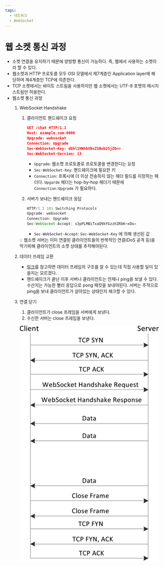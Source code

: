 ```yaml
---
tags:
  - 네트워크
  - WebSocket
---
```

# 웹 소켓 통신 과정

- 소켓 연결을 유지하기 때문에 양방향 통신이 가능하다. 즉, 웹에서 사용하는 소켓이라 할 수 있다.
- 웹소켓과 HTTP 프로토콜 모두 OSI 모델에서 제7계층인 Application layer에 해당하며 제4계층인 TCP에 의존한다.
- TCP 소켓에서는 바이트 스트림을 사용하지만 웹 소켓에서는 UTF-8 포맷의 메시지 스트림만 허용한다.
- 웹소켓 통신 과정
    1. WebSocket Handshake
        1. 클라이언트 핸드쉐이크 요청
           
            ```json
            GET /chat HTTP/1.1
            Host: example.com:8000
            Upgrade: websocket
            Connection: Upgrade
            Sec-WebSocket-Key: dGhlIHNhbXBsZSBub25jZQ==
            Sec-WebSocket-Version: 13
            ```
            
            - `Upgrade`: 웹소켓 프로토콜로 프로토콜을 변경한다는 요청
            - `Sec-WebSocket-Key`: 핸드쉐이크에 필요한 키
            - `Connection`: 프록시에 더 이상 전송하지 않는 헤더 필드를 지정하는 헤더다. `Upgarde` 헤더는 hop-by-hop 헤더기 때문에 `Connection:Upgrade` 가 필요하다.
        2. 서버가 보내는 핸드쉐이크 응답
           
            ```jsx
            HTTP/1.1 101 Switching Protocols
            Upgrade: websocket
            Connection: Upgrade
            Sec-WebSocket-Accept: s3pPLMBiTxaQ9kYGzzhZRbK+xOo=
            ```
            
            - `Sec-WebSocket-Accept`: `Sec-WebSocket-Key` 에 의해 생선된 값
        
        <aside>
        💡 웹소켓 서버는 이미 연결된 클라이언트들의 반복적인 연결(DoS 공격 등)을 막기위해 클라이언트의 소캣 상태를 추적해야된다.
        
        </aside>
        
    2. 데이터 프레임 교환
        - [링크](https://developer.mozilla.org/ko/docs/Web/API/WebSockets_API/Writing_WebSocket_servers#%EB%8D%B0%EC%9D%B4%ED%84%B0_%ED%94%84%EB%A0%88%EC%9E%84_%ED%8F%AC%EB%A9%A7)를 참고하면 데이터 프레임의 구조를 알 수 있는데 직접 사용할 일이 있을지는 모르겠다.
        - 핸드쉐이크가 끝난 이후 서버나 클라이언트는 언제나 ping을 보낼 수 있다. 수산지는 가능한 빨리 응답으로 pong 패킷을 보내야된다. 서버는 주적으로 ping을 보내 클라이언트가 살아있는 상태인지 체크할 수 있다.
    3. 연결 닫기
        1. 클라이언트가 close 프레임을 서버에게 보낸다.
        2. 수신한 서버는 close 프레임을 보낸다.
        
        ![%E1%84%8B%E1%85%B0%E1%86%B8%20%E1%84%89%E1%85%A9%E1%84%8F%E1%85%A6%E1%86%BA%20%E1%84%90%E1%85%A9%E1%86%BC%E1%84%89%E1%85%B5%E1%86%AB%20%E1%84%80%E1%85%AA%E1%84%8C%E1%85%A5%E1%86%BC%20ebea45d21b7d4691a10df71520e3fc67/Untitled.png](assets/Untitled.png)